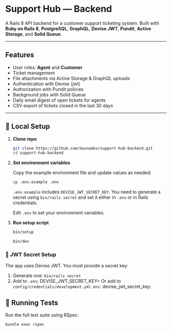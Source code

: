 # Support Hub — Backend

A Rails 8 API backend for a customer support ticketing system.
Built with **Ruby on Rails 8**, **PostgreSQL**, **GraphQL**, **Devise JWT**, **Pundit**, **Active Storage**, and **Solid Queue**.

---

## Features

- User roles: **Agent** and **Customer**
- Ticket management
- File attachments via Active Storage & GraphQL uploads
- Authentication with Devise (jwt)
- Authorization with Pundit policies
- Background jobs with Solid Queue
- Daily email digest of open tickets for agents
- CSV export of tickets closed in the last 30 days

---

## 🚀 Local Setup

1. **Clone repo**
   ```bash
   git clone https://github.com/Seunadex/support-hub-backend.git
   cd support-hub-backend
   ```
2. **Set environment variables**

   Copy the example environment file and update values as needed:

   ```bash
   cp .env.example .env
   ```

   `.env.example` includes `DEVISE_JWT_SECRET_KEY`. You need to generate a secret using `bin/rails secret` and set it either in `.env` or in Rails credentials.

   Edit `.env` to set your environment variables.

3. **Run setup script**

   ```bash
   bin/setup
   ```

   ```bash
   bin/dev
   ```

### 🔑 JWT Secret Setup

The app uses Devise JWT. You must provide a secret key:

1. Generate one: `bin/rails secret`
2. Add to `.env`:
   DEVISE_JWT_SECRET_KEY=<secret>
   Or add to `config/credentials/development.yml.enc`:
   devise_jwt_secret_key: <secret>

## 🧪 Running Tests

Run the full test suite using RSpec:

```bash
bundle exec rspec
```
